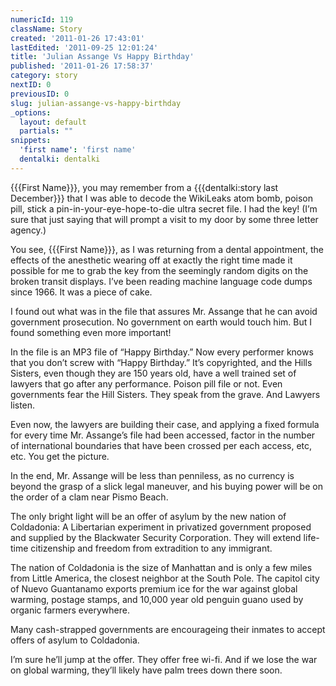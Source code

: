 ```yaml
---
numericId: 119
className: Story
created: '2011-01-26 17:43:01'
lastEdited: '2011-09-25 12:01:24'
title: 'Julian Assange Vs Happy Birthday'
published: '2011-01-26 17:58:37'
category: story
nextID: 0
previousID: 0
slug: julian-assange-vs-happy-birthday
_options:
  layout: default
  partials: ""
snippets:
  'first name': 'first name'
  dentalki: dentalki
---
```

{{{First Name}}}, you may remember from a {{{dentalki:story last December}}} that I was able to decode the WikiLeaks atom bomb, poison pill, stick a pin-in-your-eye-hope-to-die ultra secret file. I had the key! (I’m sure that just saying that will prompt a visit to my door by some three letter agency.)

You see, {{{First Name}}}, as I was returning from a dental appointment, the effects of the anesthetic wearing off at exactly the right time made it possible for me to grab the key from the seemingly random digits on the broken transit displays. I’ve been reading machine language code dumps since 1966. It was a piece of cake.

I found out what was in the file that assures Mr. Assange that he can avoid government prosecution. No government on earth would touch him. But I found something even more important!

In the file is an MP3 file of “Happy Birthday.” Now every performer knows that you don’t screw with “Happy Birthday.” It’s copyrighted, and the Hills Sisters, even though they are 150 years old, have a well trained set of lawyers that go after any performance. Poison pill file or not. Even governments fear the Hill Sisters. They speak from the grave. And Lawyers listen.

Even now, the lawyers are building their case, and applying a fixed formula for every time Mr. Assange’s file had been accessed, factor in the number of international boundaries that have been crossed per each access, etc, etc. You get the picture.

In the end, Mr. Assange will be less than penniless, as no currency is beyond the grasp of a slick legal maneuver, and his buying power will be on the order of a clam near Pismo Beach.

The only bright light will be an offer of asylum by the new nation of Coldadonia: A Libertarian experiment in privatized government proposed and supplied by the Blackwater Security Corporation. They will extend life-time citizenship and freedom from extradition to any immigrant.

The nation of Coldadonia is the size of Manhattan and is only a few miles from Little America, the closest neighbor at the South Pole. The capitol city of Nuevo Guantanamo exports premium ice for the war against global warming, postage stamps, and 10,000 year old penguin guano used by organic farmers everywhere.

Many cash-strapped governments are encourageing their inmates to accept offers of asylum to Coldadonia.

I’m sure he’ll jump at the offer. They offer free wi-fi. And if we lose the war on global warming, they’ll likely have palm trees down there soon.

